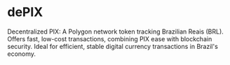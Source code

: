 # dePIX
Decentralized PIX: A Polygon network token tracking Brazilian Reais (BRL). Offers fast, low-cost transactions, combining PIX ease with blockchain security. Ideal for efficient, stable digital currency transactions in Brazil's economy.
